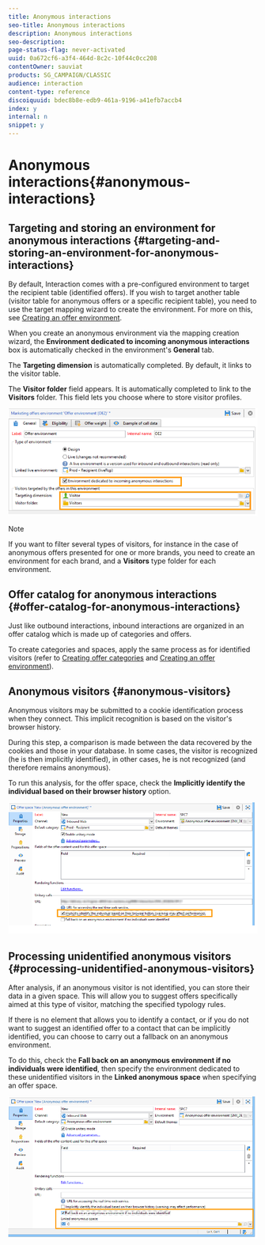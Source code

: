 ```yaml
---
title: Anonymous interactions
seo-title: Anonymous interactions
description: Anonymous interactions
seo-description: 
page-status-flag: never-activated
uuid: 0a672cf6-a3f4-464d-8c2c-10f44c0cc208
contentOwner: sauviat
products: SG_CAMPAIGN/CLASSIC
audience: interaction
content-type: reference
discoiquuid: bdec8b8e-edb9-461a-9196-a41efb7accb4
index: y
internal: n
snippet: y
---
```


# Anonymous interactions{#anonymous-interactions}

## Targeting and storing an environment for anonymous interactions {#targeting-and-storing-an-environment-for-anonymous-interactions}

By default, Interaction comes with a pre-configured environment to target the recipient table (identified offers). If you wish to target another table (visitor table for anonymous offers or a specific recipient table), you need to use the target mapping wizard to create the environment. For more on this, see [Creating an offer environment](../../interaction/using/anonymous-interactions.md#creating-an-offer-environment).

When you create an anonymous environment via the mapping creation wizard, the **Environment dedicated to incoming anonymous interactions** box is automatically checked in the environment's **General** tab.

The **Targeting dimension** is automatically completed. By default, it links to the visitor table.

The **Visitor folder** field appears. It is automatically completed to link to the **Visitors** folder. This field lets you choose where to store visitor profiles. 

![](assets/anonymous_environment_option.png)

>[!NOTE]
>
>If you want to filter several types of visitors, for instance in the case of anonymous offers presented for one or more brands, you need to create an environment for each brand, and a **Visitors** type folder for each environment.

## Offer catalog for anonymous interactions {#offer-catalog-for-anonymous-interactions}

Just like outbound interactions, inbound interactions are organized in an offer catalog which is made up of categories and offers.

To create categories and spaces, apply the same process as for identified visitors (refer to [Creating offer categories](../../interaction/using/creating-offer-categories.md) and [Creating an offer environment](../../interaction/using/anonymous-interactions.md#creating-an-offer-environment)).

## Anonymous visitors {#anonymous-visitors}

Anonymous visitors may be submitted to a cookie identification process when they connect. This implicit recognition is based on the visitor's browser history.

During this step, a comparison is made between the data recovered by the cookies and those in your database. In some cases, the visitor is recognized (he is then implicitly identified), in other cases, he is not recognized (and therefore remains anonymous).

To run this analysis, for the offer space, check the **Implicitly identify the individual based on their browser history** option.

![](assets/identification_anonymous_visitors.png)

## Processing unidentified anonymous visitors {#processing-unidentified-anonymous-visitors}

After analysis, if an anonymous visitor is not identified, you can store their data in a given space. This will allow you to suggest offers specifically aimed at this type of visitor, matching the specified typology rules.

If there is no element that allows you to identify a contact, or if you do not want to suggest an identified offer to a contact that can be implicitly identified, you can choose to carry out a fallback on an anonymous environment.

To do this, check the **Fall back on an anonymous environment if no individuals were identified**, then specify the environment dedicated to these unidentified visitors in the **Linked anonymous space** when specifying an offer space.

![](assets/anonymous_to_anonymous_environment.png)

